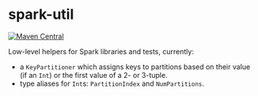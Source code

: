 # spark-util

[![Maven Central](https://img.shields.io/maven-central/v/org.hammerlab/spark-util_2.11.svg?maxAge=1800)](http://search.maven.org/#search%7Cga%7C1%7Cspark-util)

Low-level helpers for Spark libraries and tests, currently:

- a `KeyPartitioner` which assigns keys to partitions based on their value (if an `Int`) or the first value of a 2- or 3-tuple.
- type aliases for `Int`s: `PartitionIndex` and `NumPartitions`.

